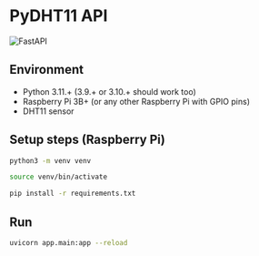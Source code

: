 # PyDHT11 API

![FastAPI](https://img.shields.io/badge/FastAPI-005571?style=for-the-badge&logo=fastapi)

## Environment

- Python 3.11.+ (3.9.+ or 3.10.+ should work too)
- Raspberry Pi 3B+ (or any other Raspberry Pi with GPIO pins)
- DHT11 sensor

## Setup steps (Raspberry Pi)


```bash
python3 -m venv venv
```

```bash
source venv/bin/activate
```

```bash
pip install -r requirements.txt
```

## Run

```bash
uvicorn app.main:app --reload
```